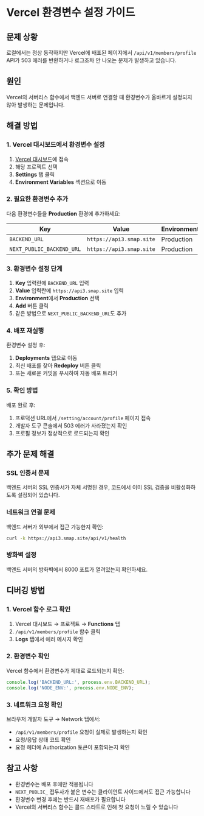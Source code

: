 # Vercel 환경변수 설정 가이드

## 문제 상황
로컬에서는 정상 동작하지만 Vercel에 배포된 페이지에서 `/api/v1/members/profile` API가 503 에러를 반환하거나 로그조차 안 나오는 문제가 발생하고 있습니다.

## 원인
Vercel의 서버리스 함수에서 백엔드 서버로 연결할 때 환경변수가 올바르게 설정되지 않아 발생하는 문제입니다.

## 해결 방법

### 1. Vercel 대시보드에서 환경변수 설정

1. [Vercel 대시보드](https://vercel.com/dashboard)에 접속
2. 해당 프로젝트 선택
3. **Settings** 탭 클릭
4. **Environment Variables** 섹션으로 이동

### 2. 필요한 환경변수 추가

다음 환경변수들을 **Production** 환경에 추가하세요:

| Key | Value | Environment |
|-----|-------|-------------|
| `BACKEND_URL` | `https://api3.smap.site` | Production |
| `NEXT_PUBLIC_BACKEND_URL` | `https://api3.smap.site` | Production |

### 3. 환경변수 설정 단계

1. **Key** 입력란에 `BACKEND_URL` 입력
2. **Value** 입력란에 `https://api3.smap.site` 입력
3. **Environment**에서 **Production** 선택
4. **Add** 버튼 클릭
5. 같은 방법으로 `NEXT_PUBLIC_BACKEND_URL`도 추가

### 4. 배포 재실행

환경변수 설정 후:
1. **Deployments** 탭으로 이동
2. 최신 배포를 찾아 **Redeploy** 버튼 클릭
3. 또는 새로운 커밋을 푸시하여 자동 배포 트리거

### 5. 확인 방법

배포 완료 후:
1. 프로덕션 URL에서 `/setting/account/profile` 페이지 접속
2. 개발자 도구 콘솔에서 503 에러가 사라졌는지 확인
3. 프로필 정보가 정상적으로 로드되는지 확인

## 추가 문제 해결

### SSL 인증서 문제
백엔드 서버의 SSL 인증서가 자체 서명된 경우, 코드에서 이미 SSL 검증을 비활성화하도록 설정되어 있습니다.

### 네트워크 연결 문제
백엔드 서버가 외부에서 접근 가능한지 확인:
```bash
curl -k https://api3.smap.site/api/v1/health
```

### 방화벽 설정
백엔드 서버의 방화벽에서 8000 포트가 열려있는지 확인하세요.

## 디버깅 방법

### 1. Vercel 함수 로그 확인
1. Vercel 대시보드 → 프로젝트 → **Functions** 탭
2. `/api/v1/members/profile` 함수 클릭
3. **Logs** 탭에서 에러 메시지 확인

### 2. 환경변수 확인
Vercel 함수에서 환경변수가 제대로 로드되는지 확인:
```javascript
console.log('BACKEND_URL:', process.env.BACKEND_URL);
console.log('NODE_ENV:', process.env.NODE_ENV);
```

### 3. 네트워크 요청 확인
브라우저 개발자 도구 → Network 탭에서:
- `/api/v1/members/profile` 요청이 실제로 발생하는지 확인
- 요청/응답 상태 코드 확인
- 요청 헤더에 Authorization 토큰이 포함되는지 확인

## 참고 사항

- 환경변수는 배포 후에만 적용됩니다
- `NEXT_PUBLIC_` 접두사가 붙은 변수는 클라이언트 사이드에서도 접근 가능합니다
- 환경변수 변경 후에는 반드시 재배포가 필요합니다
- Vercel의 서버리스 함수는 콜드 스타트로 인해 첫 요청이 느릴 수 있습니다 
